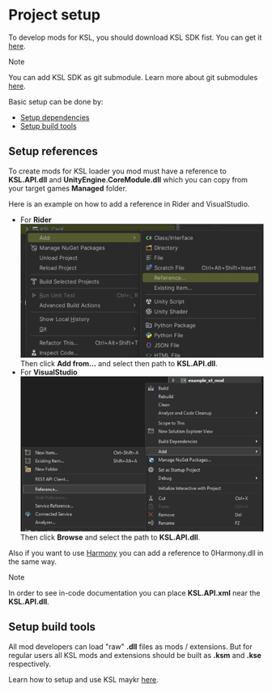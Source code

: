 # Project setup

To develop mods for KSL, you should download KSL SDK fist. You can get it [here](https://github.com/trbflxr/ksl_sdk).

> [!NOTE]  
> You can add KSL SDK as git submodule. Learn more about git submodules [here](https://git-scm.com/book/en/v2/Git-Tools-Submodules).

Basic setup can be done by:

* [Setup dependencies](#setup-references)
* [Setup build tools](#setup-build-tools)

## Setup references

To create mods for KSL loader you mod must have a reference to **KSL.API.dll** and **UnityEngine.CoreModule.dll** which you can copy from your target games **Managed** folder.

Here is an example on how to add a reference in Rider and VisualStudio.

* For **Rider**<br/> ![project_rider_ref](../../images/project_rider_ref.png)<br/>
  Then click **Add from...** and select then path to **KSL.API.dll**.
* For **VisualStudio**<br/> ![project_vs_ref](../../images/project_vs_ref.png)<br/>
  Then click **Browse** and select the path to **KSL.API.dll**.

Also if you want to use [Harmony](https://github.com/pardeike/Harmony) you can add a reference to 0Harmony.dll in the same way.

> [!NOTE]  
> In order to see in-code documentation you can place **KSL.API.xml** near the **KSL.API.dll**.

## Setup build tools

All mod developers can load "raw" **.dll** files as mods / extensions. But for regular users all KSL mods and extensions should be built as **.ksm** and **.kse** respectively.

Learn how to setup and use KSL maykr [here](https://github.com/trbflxr/ksl/blob/master/doc/guide/dev/maykr.md).
